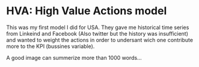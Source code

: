 # HVA: High Value Actions model

This was my first model I did for USA. They gave me historical time series from Linkeind and Facebook (Also twitter but the history was insufficient) and wanted to weight the actions in order to undersant wich one contribute more to the KPI (bussines variable). 

A good image can summerize more than 1000 words...

